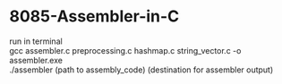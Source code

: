 # 8085-Assembler-in-C
run in terminal
<br>
gcc assembler.c preprocessing.c hashmap.c string_vector.c -o assembler.exe
<br>
./assembler (path to assembly_code) (destination for assembler output)
